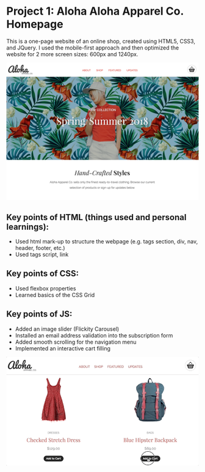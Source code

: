 # Project 1: Aloha Aloha Apparel Co. Homepage

This is a one-page website of an online shop, created using HTML5, CSS3, and JQuery. I used the mobile-first approach and then optimized the website for 2 more screen sizes: 600px and 1240px. 

![alt text](/images/for-readme/screenshot-alohapage.png "Screen shot of the project")

## Key points of HTML (things used and personal learnings):
* Used html mark-up to structure the webpage (e.g. tags section, div, nav, header, footer, etc.)
* Used tags script, link

## Key points of CSS:
* Used flexbox properties
* Learned basics of the CSS Grid

## Key points of JS:
* Added an image slider (Flickity Carousel)
* Installed an email address validation into the subscription form
* Added smooth scrolling for the navigation menu
* Implemented an interactive cart filling

![alt text](/images/for-readme/aloha-gif.gif "A gif of the interactive cart filling")